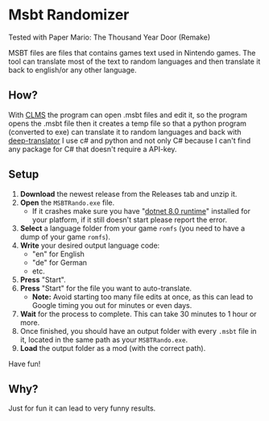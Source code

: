 # Msbt Randomizer

Tested with Paper Mario: The Thousand Year Door (Remake)

MSBT files are files that contains games text used in Nintendo games.
The tool can translate most of the text to random languages and then translate it back to english/or any other language.

## How?
With [CLMS](https://github.com/KillzXGaming/CLMS) the program can open .msbt files and edit it,
so the program opens the .msbt file then it creates a temp file so that a python program (converted to exe) can
translate it to random languages and back with [deep-translator](https://pypi.org/project/deep-translator/)
I use c# and python and not only C# because I can't find any package for C# that doesn't require a API-key.

## Setup

1. **Download** the newest release from the Releases tab and unzip it.
2. **Open** the `MSBTRando.exe` file.
   - If it crashes make sure you have "[dotnet 8.0 runtime](https://dotnet.microsoft.com/en-us/download/dotnet/8.0)"
     installed for your platform, if it still doesn't start please report the error.
3. **Select** a language folder from your game `romfs` (you need to have a dump of your game `romfs`).
4. **Write** your desired output language code:
   - "en" for English
   - "de" for German
   - etc.
5. **Press** "Start".
6. **Press** "Start" for the file you want to auto-translate.
   - **Note:** Avoid starting too many file edits at once, as this can lead to Google timing you out for minutes or even days.
7. **Wait** for the process to complete. This can take 30 minutes to 1 hour or more.
8. Once finished, you should have an output folder with every `.msbt` file in it, located in the same path as your `MSBTRando.exe`.
9. **Load** the output folder as a mod (with the correct path).

Have fun!

## Why?
Just for fun it can lead to very funny results.

